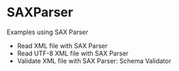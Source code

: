 # SAXParser

Examples using SAX Parser
- Read XML file with SAX Parser
- Read UTF-8 XML file with SAX Parser
- Validate XML file with SAX Parser: Schema Validator
